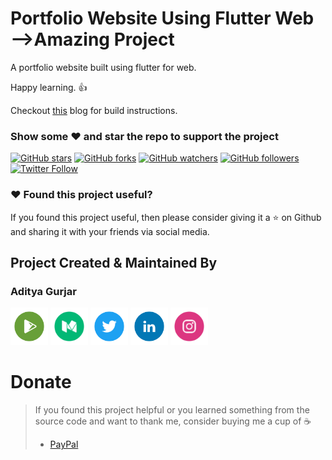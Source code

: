
# Portfolio Website Using Flutter Web -->Amazing Project
A portfolio website built using flutter for web.

Happy learning. :+1:

Checkout [this](https://medium.com/flutter-community/flutter-for-web-building-a-portfolio-website-3e9865710efe) blog for build instructions.

### Show some :heart: and star the repo to support the project

[![GitHub stars](https://img.shields.io/github/stars/adityadroid/adityadroid.github.io.svg?style=social&label=Star)](https://github.com/adityadroid/adityadroid.github.io) [![GitHub forks](https://img.shields.io/github/forks/adityadroid/adityadroid.github.io.svg?style=social&label=Fork)](https://github.com/adityadroid/adityadroid.github.io/fork) [![GitHub watchers](https://img.shields.io/github/watchers/adityadroid/adityadroid.github.io.svg?style=social&label=Watch)](https://github.com/adityadroid/adityadroid.github.io) [![GitHub followers](https://img.shields.io/github/followers/adityadroid.svg?style=social&label=Follow)](https://github.com/adityadroid/adityadroid.github.io)
[![Twitter Follow](https://img.shields.io/twitter/follow/adityadroid.svg?style=social)](https://twitter.com/adityadroid)



### :heart: Found this project useful?

If you found this project useful, then please consider giving it a :star: on Github and sharing it with your friends via social media.

## Project Created & Maintained By

### Aditya Gurjar


<a href="https://play.google.com/store/apps/developer?id=Aditya+Gurjar"><img src="https://github.com/aritraroy/social-icons/blob/master/play-store-icon.png?raw=true" width="60"></a> <a href="https://medium.com/@adityadroid"><img src="https://github.com/aritraroy/social-icons/blob/master/medium-icon.png?raw=true" width="60"></a>
<a href="https://twitter.com/adityadroid"><img src="https://github.com/aritraroy/social-icons/blob/master/twitter-icon.png?raw=true" width="60"></a>
<a href="https://linkedin.com/in/adityagurjar"><img src="https://github.com/aritraroy/social-icons/blob/master/linkedin-icon.png?raw=true" width="60"></a>
<a href="https://instagram.com/adityadroid"><img src="https://github.com/aritraroy/social-icons/blob/master/instagram-icon.png?raw=true" width="60"></a>

# Donate

> If you found this project helpful or you learned something from the source code and want to thank me, consider buying me a cup of :coffee:
>
> - [PayPal](https://www.paypal.me/adityadroid/)
